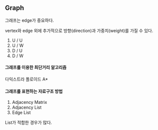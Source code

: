 ## Graph

그래프는 edge가 중요하다.

vertex와 edge 외에 추가적으로 방향(direction)과 가중치(weight)를 가질 수 있다.
1. U / U
2. U / W
3. D / U
4. D / W

#### 그래프를 이용한 최단거리 알고리즘
다익스트라
폴로이드
A*

#### 그래프를 표현하는 자료구조 방법
1. Adjacency Matrix
2. Adjacency List
3. Edge List

List가 적합한 경우가 많다.
